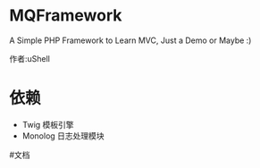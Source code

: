 # MQFramework
A Simple PHP Framework to Learn MVC, Just a Demo or Maybe :)

作者:uShell

# 依赖
* Twig 模板引擎
* Monolog 日志处理模块

#文档

